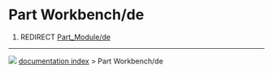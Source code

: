 # Part Workbench/de
1.  REDIRECT [Part\_Module/de](Part_Module/de.md)



---
![](images/Right_arrow.png) [documentation index](../README.md) > Part Workbench/de
